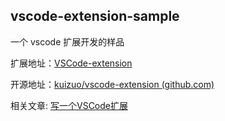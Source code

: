 ## vscode-extension-sample

一个 vscode 扩展开发的样品

扩展地址：[VSCode-extension](https://marketplace.visualstudio.com/items?itemName=kuizuo.vscode-extension-sample)

开源地址：[kuizuo/vscode-extension (github.com)](https://github.com/kuizuo/vscode-extension)

相关文章: [写一个VSCode扩展](https://kuizuo.cn/vscode-extension)

